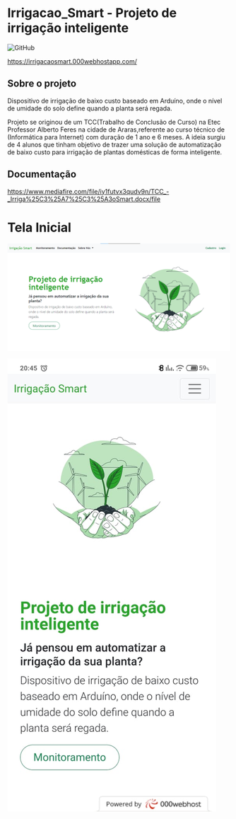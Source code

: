 # Irrigacao_Smart - Projeto de irrigação inteligente
<img alt="GitHub" src="https://img.shields.io/github/license/marcosguisleri/Irrigacao_Smart?style=plastic">

https://irrigacaosmart.000webhostapp.com/

## Sobre o projeto
Dispositivo de irrigação de baixo custo baseado em Arduíno, onde o nível de umidade do solo define quando a planta será regada.

Projeto se originou de um TCC(Trabalho de Conclusão de Curso) na Etec Professor Alberto Feres na cidade de Araras,referente ao curso técnico de (Informática para Internet) com duração de 1 ano e 6 meses.
A ideia surgiu de 4 alunos que tinham objetivo de trazer uma solução de automatização de baixo custo para irrigação de plantas domésticas de forma inteligente.

## Documentação
https://www.mediafire.com/file/iy1futvx3qudv9n/TCC_-_Irriga%25C3%25A7%25C3%25A3oSmart.docx/file

# Tela Inicial
![Tela Inicial](https://github.com/marcosguisleri/Irrigacao-Smart/blob/master/assets/img/readme/tela_inicial.png
)

![Tela Inicial Mobile](https://github.com/marcosguisleri/Irrigacao-Smart/blob/master/assets/img/readme/mobile_inicial.jpeg)


